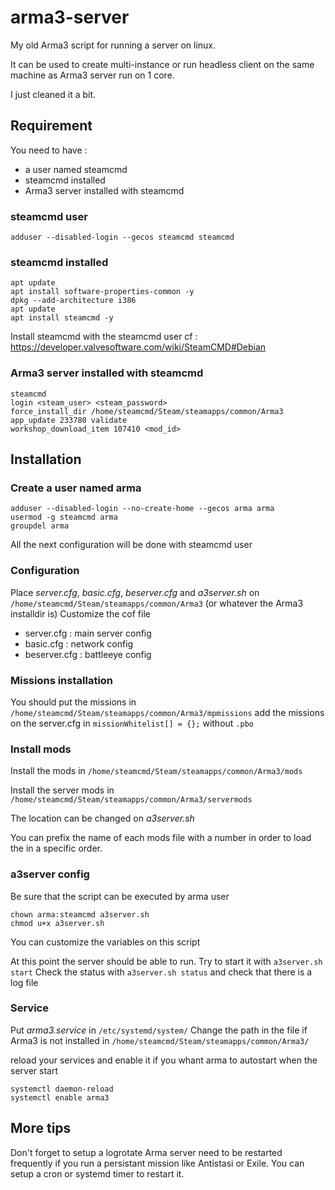 # arma3-server
My old Arma3 script for running a server on linux. 

It can be used to create multi-instance or run headless client on the same machine as Arma3 server run on 1 core. 

I just cleaned it a bit.

## Requirement

You need to have : 
* a user named steamcmd
* steamcmd installed
* Arma3 server installed with steamcmd

### steamcmd user
```shell
adduser --disabled-login --gecos steamcmd steamcmd
```

### steamcmd installed
```shell
apt update
apt install software-properties-common -y
dpkg --add-architecture i386
apt update
apt install steamcmd -y
```
Install steamcmd with the steamcmd user
cf : https://developer.valvesoftware.com/wiki/SteamCMD#Debian

### Arma3 server installed with steamcmd
```shell
steamcmd
login <steam_user> <steam_password>
force_install_dir /home/steamcmd/Steam/steamapps/common/Arma3
app_update 233780 validate
workshop_download_item 107410 <mod_id>
```

## Installation

### Create a user named arma
```shell
adduser --disabled-login --no-create-home --gecos arma arma
usermod -g steamcmd arma
groupdel arma
```
All the next configuration will be done with steamcmd user

### Configuration
Place *server.cfg*, *basic.cfg*, *beserver.cfg* and *a3server.sh* on `/home/steamcmd/Steam/steamapps/common/Arma3` (or whatever the Arma3 installdir is)
Customize the cof file
* server.cfg : main server config
* basic.cfg : network config
* beserver.cfg : battleeye config

### Missions installation
You should put the missions in `/home/steamcmd/Steam/steamapps/common/Arma3/mpmissions`
add the missions on the server.cfg in `missionWhitelist[] = {};` without `.pbo`

### Install mods
Install the mods in `/home/steamcmd/Steam/steamapps/common/Arma3/mods`

Install the server mods in `/home/steamcmd/Steam/steamapps/common/Arma3/servermods`

The location can be changed on *a3server.sh*

You can prefix the name of each mods file with a number in order to load the in a specific order.

### a3server config
Be sure that the script can be executed by arma user
```shell
chown arma:steamcmd a3server.sh
chmod u+x a3server.sh
```

You can customize the variables on this script

At this point the server should be able to run. Try to start it with `a3server.sh start` Check the status with `a3server.sh status` and check that there is a log file

### Service
Put *arma3.service* in `/etc/systemd/system/`
Change the path in the file if Arma3 is not installed in `/home/steamcmd/Steam/steamapps/common/Arma3/`

reload your services and enable it if you whant arma to autostart when the server start
```shell
systemctl daemon-reload
systemctl enable arma3
```

## More tips

Don't forget to setup a logrotate
Arma server need to be restarted frequently if you run a persistant mission like Antistasi or Exile. You can setup a cron or systemd timer to restart it.